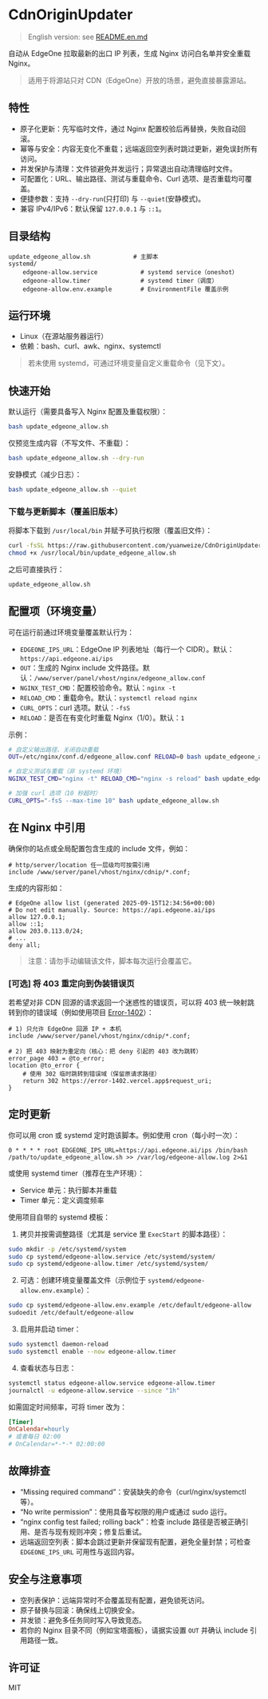 # CdnOriginUpdater

> English version: see [README.en.md](README.en.md)

自动从 EdgeOne 拉取最新的出口 IP 列表，生成 Nginx 访问白名单并安全重载 Nginx。

> 适用于将源站只对 CDN（EdgeOne）开放的场景，避免直接暴露源站。

## 特性

- 原子化更新：先写临时文件，通过 Nginx 配置校验后再替换，失败自动回滚。
- 幂等与安全：内容无变化不重载；远端返回空列表时跳过更新，避免误封所有访问。
- 并发保护与清理：文件锁避免并发运行；异常退出自动清理临时文件。
- 可配置化：URL、输出路径、测试与重载命令、Curl 选项、是否重载均可覆盖。
- 便捷参数：支持 `--dry-run`(只打印) 与 `--quiet`(安静模式)。
- 兼容 IPv4/IPv6：默认保留 `127.0.0.1` 与 `::1`。

## 目录结构

```
update_edgeone_allow.sh            # 主脚本
systemd/
	edgeone-allow.service            # systemd service（oneshot）
	edgeone-allow.timer              # systemd timer（调度）
	edgeone-allow.env.example        # EnvironmentFile 覆盖示例
```

## 运行环境

- Linux（在源站服务器运行）
- 依赖：bash、curl、awk、nginx、systemctl

> 若未使用 systemd，可通过环境变量自定义重载命令（见下文）。

## 快速开始

默认运行（需要具备写入 Nginx 配置及重载权限）：

```bash
bash update_edgeone_allow.sh
```

仅预览生成内容（不写文件、不重载）：

```bash
bash update_edgeone_allow.sh --dry-run
```

安静模式（减少日志）：

```bash
bash update_edgeone_allow.sh --quiet
```

### 下载与更新脚本（覆盖旧版本）

将脚本下载到 `/usr/local/bin` 并赋予可执行权限（覆盖旧文件）：

```bash
curl -fsSL https://raw.githubusercontent.com/yuanweize/CdnOriginUpdater/main/update_edgeone_allow.sh -o /usr/local/bin/update_edgeone_allow.sh
chmod +x /usr/local/bin/update_edgeone_allow.sh
```

之后可直接执行：

```bash
update_edgeone_allow.sh
```

## 配置项（环境变量）

可在运行前通过环境变量覆盖默认行为：

- `EDGEONE_IPS_URL`：EdgeOne IP 列表地址（每行一个 CIDR）。默认：`https://api.edgeone.ai/ips`
- `OUT`：生成的 Nginx include 文件路径。默认：`/www/server/panel/vhost/nginx/edgeone_allow.conf`
- `NGINX_TEST_CMD`：配置校验命令。默认：`nginx -t`
- `RELOAD_CMD`：重载命令。默认：`systemctl reload nginx`
- `CURL_OPTS`：curl 选项。默认：`-fsS`
- `RELOAD`：是否在有变化时重载 Nginx（1/0）。默认：`1`

示例：

```bash
# 自定义输出路径、关闭自动重载
OUT=/etc/nginx/conf.d/edgeone_allow.conf RELOAD=0 bash update_edgeone_allow.sh

# 自定义测试与重载（非 systemd 环境）
NGINX_TEST_CMD="nginx -t" RELOAD_CMD="nginx -s reload" bash update_edgeone_allow.sh

# 加强 curl 选项（10 秒超时）
CURL_OPTS="-fsS --max-time 10" bash update_edgeone_allow.sh
```

## 在 Nginx 中引用

确保你的站点或全局配置包含生成的 include 文件，例如：

```nginx
# http/server/location 任一层级均可按需引用
include /www/server/panel/vhost/nginx/cdnip/*.conf;
```

生成的内容形如：

```nginx
# EdgeOne allow list (generated 2025-09-15T12:34:56+00:00)
# Do not edit manually. Source: https://api.edgeone.ai/ips
allow 127.0.0.1;
allow ::1;
allow 203.0.113.0/24;
# ...
deny all;
```

> 注意：请勿手动编辑该文件，脚本每次运行会覆盖它。

### [可选] 将 403 重定向到伪装错误页

若希望对非 CDN 回源的请求返回一个迷惑性的错误页，可以将 403 统一映射跳转到你的错误域（例如使用项目 [Error-1402](https://github.com/yuanweize/Error-1402)）：

```nginx
# 1) 只允许 EdgeOne 回源 IP + 本机
include /www/server/panel/vhost/nginx/cdnip/*.conf;

# 2) 把 403 映射为重定向（核心：把 deny 引起的 403 改为跳转）
error_page 403 = @to_error;
location @to_error {
	# 使用 302 临时跳转到错误域（保留原请求路径）
	return 302 https://error-1402.vercel.app$request_uri;
}
```

## 定时更新

你可以用 cron 或 systemd 定时跑该脚本。例如使用 cron（每小时一次）：

```cron
0 * * * * root EDGEONE_IPS_URL=https://api.edgeone.ai/ips /bin/bash /path/to/update_edgeone_allow.sh >> /var/log/edgeone-allow.log 2>&1
```

或使用 systemd timer（推荐在生产环境）：

- Service 单元：执行脚本并重载
- Timer 单元：定义调度频率

使用项目自带的 systemd 模板：

1) 拷贝并按需调整路径（尤其是 service 里 `ExecStart` 的脚本路径）：

```bash
sudo mkdir -p /etc/systemd/system
sudo cp systemd/edgeone-allow.service /etc/systemd/system/
sudo cp systemd/edgeone-allow.timer /etc/systemd/system/
```

2) 可选：创建环境变量覆盖文件（示例位于 `systemd/edgeone-allow.env.example`）：

```bash
sudo cp systemd/edgeone-allow.env.example /etc/default/edgeone-allow
sudoedit /etc/default/edgeone-allow
```

3) 启用并启动 timer：

```bash
sudo systemctl daemon-reload
sudo systemctl enable --now edgeone-allow.timer
```

4) 查看状态与日志：

```bash
systemctl status edgeone-allow.service edgeone-allow.timer
journalctl -u edgeone-allow.service --since "1h"
```

如需固定时间频率，可将 timer 改为：

```ini
[Timer]
OnCalendar=hourly
# 或者每日 02:00
# OnCalendar=*-*-* 02:00:00
```

## 故障排查

- “Missing required command”：安装缺失的命令（curl/nginx/systemctl 等）。
- “No write permission”：使用具备写权限的用户或通过 sudo 运行。
- “nginx config test failed; rolling back”：检查 include 路径是否被正确引用、是否与现有规则冲突；修复后重试。
- 远端返回空列表：脚本会跳过更新并保留现有配置，避免全量封禁；可检查 `EDGEONE_IPS_URL` 可用性与返回内容。

## 安全与注意事项

- 空列表保护：远端异常时不会覆盖现有配置，避免锁死访问。
- 原子替换与回滚：确保线上切换安全。
- 并发锁：避免多任务同时写入导致竞态。
- 若你的 Nginx 目录不同（例如宝塔面板），请据实设置 `OUT` 并确认 include 引用路径一致。

## 许可证

MIT
